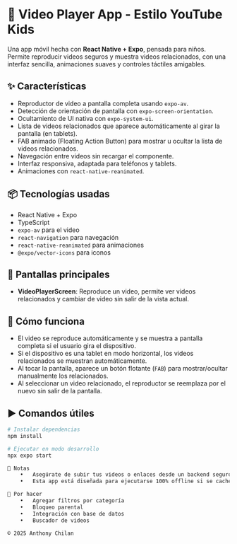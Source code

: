 # 🎥 Video Player App - Estilo YouTube Kids

Una app móvil hecha con **React Native + Expo**, pensada para niños. Permite reproducir videos seguros y muestra videos relacionados, con una interfaz sencilla, animaciones suaves y controles táctiles amigables.

## ✨ Características

- Reproductor de video a pantalla completa usando `expo-av`.
- Detección de orientación de pantalla con `expo-screen-orientation`.
- Ocultamiento de UI nativa con `expo-system-ui`.
- Lista de videos relacionados que aparece automáticamente al girar la pantalla (en tablets).
- FAB animado (Floating Action Button) para mostrar u ocultar la lista de videos relacionados.
- Navegación entre videos sin recargar el componente.
- Interfaz responsiva, adaptada para teléfonos y tablets.
- Animaciones con `react-native-reanimated`.

## 📦 Tecnologías usadas

- React Native + Expo
- TypeScript
- `expo-av` para el video
- `react-navigation` para navegación
- `react-native-reanimated` para animaciones
- `@expo/vector-icons` para iconos

## 📱 Pantallas principales

- **VideoPlayerScreen**: Reproduce un video, permite ver videos relacionados y cambiar de video sin salir de la vista actual.

## 🧠 Cómo funciona

- El video se reproduce automáticamente y se muestra a pantalla completa si el usuario gira el dispositivo.
- Si el dispositivo es una tablet en modo horizontal, los videos relacionados se muestran automáticamente.
- Al tocar la pantalla, aparece un botón flotante (`FAB`) para mostrar/ocultar manualmente los relacionados.
- Al seleccionar un video relacionado, el reproductor se reemplaza por el nuevo sin salir de la pantalla.

## ▶️ Comandos útiles

```bash
# Instalar dependencias
npm install

# Ejecutar en modo desarrollo
npx expo start

📝 Notas
	•	Asegúrate de subir tus videos o enlaces desde un backend seguro.
	•	Esta app está diseñada para ejecutarse 100% offline si se cachean previamente los videos.

📌 Por hacer
	•	Agregar filtros por categoría
	•	Bloqueo parental
	•	Integración con base de datos
	•	Buscador de videos

© 2025 Anthony Chilan